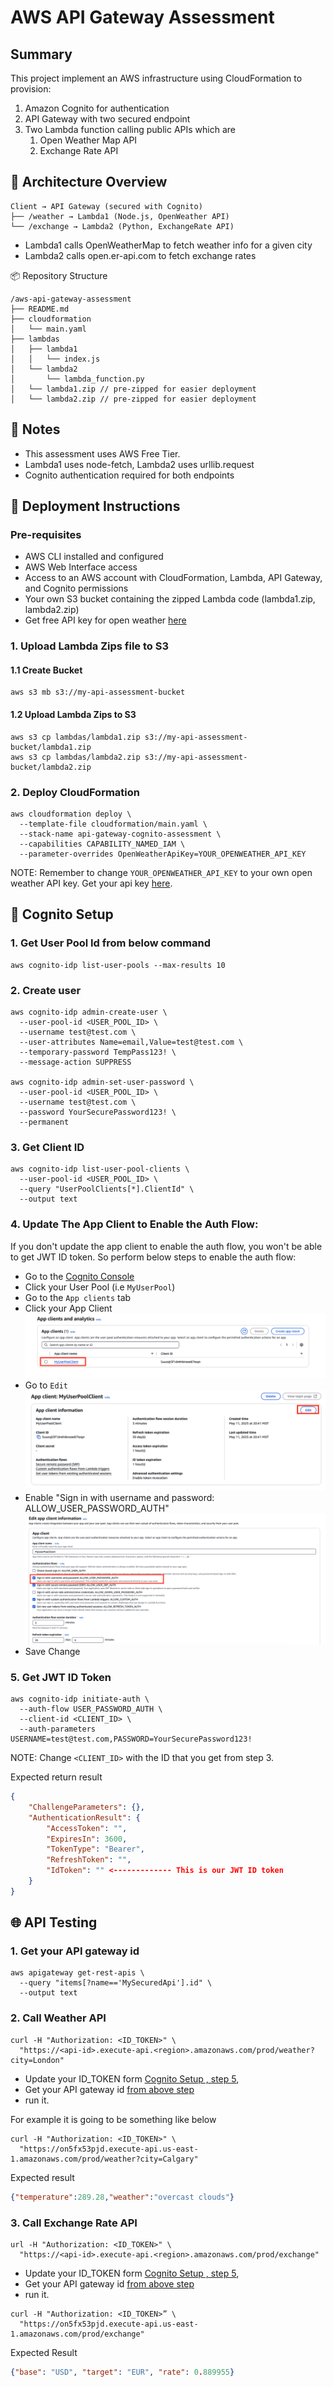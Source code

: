 # AWS API Gateway Assessment

## Summary

This project implement an AWS infrastructure using CloudFormation to provision:

<ol>
    <li>Amazon Cognito for authentication</li>
    <li>API Gateway with two secured endpoint</li>
    <li>
        Two Lambda function calling public APIs which are
            <ol>
                <li>Open Weather Map API</li>
                <li>Exchange Rate API</li>
            </ol>
    </li>
</ol>

## 📐 Architecture Overview

```
Client → API Gateway (secured with Cognito)
├── /weather → Lambda1 (Node.js, OpenWeather API)
└── /exchange → Lambda2 (Python, ExchangeRate API)
```
<ul>
    <li>Lambda1 calls OpenWeatherMap to fetch weather info for a given city</li>
    <li>Lambda2 calls open.er-api.com to fetch exchange rates </li>
</ul>

📦 Repository Structure
```
/aws-api-gateway-assessment
├── README.md
├── cloudformation
│   └── main.yaml
├── lambdas
│   ├── lambda1
│   │   └── index.js
│   └── lambda2
│       └── lambda_function.py
│   └── lambda1.zip // pre-zipped for easier deployment
│   └── lambda2.zip // pre-zipped for easier deployment
```

## 📝 Notes
- This assessment uses AWS Free Tier.
- Lambda1 uses node-fetch, Lambda2 uses urllib.request
- Cognito authentication required for both endpoints

## 🚀 Deployment Instructions
### Pre-requisites

- AWS CLI installed and configured
- AWS Web Interface access
- Access to an AWS account with CloudFormation, Lambda, API Gateway, and Cognito permissions
- Your own S3 bucket containing the zipped Lambda code (lambda1.zip, lambda2.zip)
- Get free API key for open weather [here](https://openweathermap.org/api)

### 1. Upload Lambda Zips file to S3

#### 1.1 Create Bucket
```
aws s3 mb s3://my-api-assessment-bucket  
```

#### 1.2 Upload Lambda Zips to S3
```
aws s3 cp lambdas/lambda1.zip s3://my-api-assessment-bucket/lambda1.zip
aws s3 cp lambdas/lambda2.zip s3://my-api-assessment-bucket/lambda2.zip
```

### 2. Deploy CloudFormation

```
aws cloudformation deploy \
  --template-file cloudformation/main.yaml \
  --stack-name api-gateway-cognito-assessment \
  --capabilities CAPABILITY_NAMED_IAM \
  --parameter-overrides OpenWeatherApiKey=YOUR_OPENWEATHER_API_KEY
```

NOTE: Remember to change `YOUR_OPENWEATHER_API_KEY` to your own open weather API key. Get your api key [here](https://openweathermap.org/api).

## 👤 Cognito Setup
### 1. Get User Pool Id from below command
```
aws cognito-idp list-user-pools --max-results 10
```

### 2. Create user
```
aws cognito-idp admin-create-user \
  --user-pool-id <USER_POOL_ID> \
  --username test@test.com \
  --user-attributes Name=email,Value=test@test.com \
  --temporary-password TempPass123! \
  --message-action SUPPRESS
  
aws cognito-idp admin-set-user-password \
  --user-pool-id <USER_POOL_ID> \
  --username test@test.com \
  --password YourSecurePassword123! \
  --permanent
```

### 3. Get Client ID

```
aws cognito-idp list-user-pool-clients \
  --user-pool-id <USER_POOL_ID> \
  --query "UserPoolClients[*].ClientId" \
  --output text
```


### 4. Update The App Client to Enable the Auth Flow:

If you don't update the app client to enable the auth flow, you won't be able to get JWT ID token. 
So perform below steps to enable the auth flow:

- Go to the [Cognito Console](https://console.aws.amazon.com/cognito/)
- Click your User Pool (i.e `MyUserPool`)
- Go to the `App clients` tab 
- Click your App Client
![sc1.png](Assets%2Fsc1.png)
- Go to `Edit`
![sc2.png](Assets%2Fsc2.png)
- Enable "Sign in with username and password: ALLOW_USER_PASSWORD_AUTH"
![sc3.png](Assets%2Fsc3.png)
- Save Change

### 5. Get JWT ID Token

```
aws cognito-idp initiate-auth \
  --auth-flow USER_PASSWORD_AUTH \
  --client-id <CLIENT_ID> \
  --auth-parameters USERNAME=test@test.com,PASSWORD=YourSecurePassword123!
```

NOTE: Change `<CLIENT_ID>` with the ID that you get from step 3.

Expected return result 

```json
{
    "ChallengeParameters": {},
    "AuthenticationResult": {
        "AccessToken": "",
        "ExpiresIn": 3600,
        "TokenType": "Bearer",
        "RefreshToken": "",
        "IdToken": "" <------------- This is our JWT ID token 
    }
}
```

## 🌐 API Testing


### 1. Get your API gateway id

```
aws apigateway get-rest-apis \
  --query "items[?name=='MySecuredApi'].id" \
  --output text
```

### 2. Call Weather API 

```
curl -H "Authorization: <ID_TOKEN>" \
  "https://<api-id>.execute-api.<region>.amazonaws.com/prod/weather?city=London"
```

- Update your ID_TOKEN form [Cognito Setup , step 5](#5-get-jwt-id-token),
- Get your API gateway id [from above step](#1-get-your-api-gateway-id)
- run it.

For example it is going to be something like below

```
curl -H "Authorization: <ID_TOKEN>" \
  "https://on5fx53pjd.execute-api.us-east-1.amazonaws.com/prod/weather?city=Calgary"
```
Expected result 

```json
{"temperature":289.28,"weather":"overcast clouds"}
```

### 3. Call Exchange Rate API

```
url -H "Authorization: <ID_TOKEN>" \
  "https://<api-id>.execute-api.<region>.amazonaws.com/prod/exchange"
```

- Update your ID_TOKEN form [Cognito Setup , step 5](#5-get-jwt-id-token),
- Get your API gateway id [from above step](#1-get-your-api-gateway-id)
- run it.

```
curl -H "Authorization: <ID_TOKEN>” \
  "https://on5fx53pjd.execute-api.us-east-1.amazonaws.com/prod/exchange"
```

Expected Result

```json
{"base": "USD", "target": "EUR", "rate": 0.889955}
```
